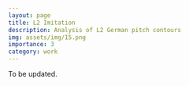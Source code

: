 ```yaml
---
layout: page
title: L2 Imitation
description: Analysis of L2 German pitch contours
img: assets/img/15.png
importance: 3
category: work
---
```


To be updated.
